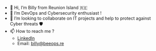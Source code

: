- 👋 Hi, I’m Billy from Reunion Island 🇷🇪
- 👀 I’m DevOps and Cybersecurity enthusiast !
- 🌱 I’m looking to collaborate on IT projects and help to protect against Cyber threats 🛡️
- 📫 How to reach me ?
  - [LinkedIn](https://www.linkedin.com/in/billypayet/)
  - Email: billy@beeops.re

<!---
beeops-re/beeops-re is a ✨ special ✨ repository because its `README.md` (this file) appears on your GitHub profile.
You can click the Preview link to take a look at your changes.
--->

